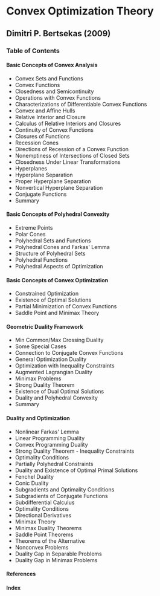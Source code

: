 # Convex Optimization Theory
## Dimitri P. Bertsekas (2009)

### Table of Contents

#### Basic Concepts of Convex Analysis
- Convex Sets and Functions
- Convex Functions
- Closedness and Semicontinuity
- Operations with Convex Functions
- Characterizations of Differentiable Convex Functions
- Convex and Affine Hulls
- Relative Interior and Closure
- Calculus of Relative Interiors and Closures
- Continuity of Convex Functions
- Closures of Functions
- Recession Cones
- Directions of Recession of a Convex Function
- Nonemptiness of Intersections of Closed Sets
- Closedness Under Linear Transformations
- Hyperplanes
- Hyperplane Separation
- Proper Hyperplane Separation
- Nonvertical Hyperplane Separation
- Conjugate Functions
- Summary

#### Basic Concepts of Polyhedral Convexity
- Extreme Points
- Polar Cones
- Polyhedral Sets and Functions
- Polyhedral Cones and Farkas' Lemma
- Structure of Polyhedral Sets
- Polyhedral Functions
- Polyhedral Aspects of Optimization

#### Basic Concepts of Convex Optimization
- Constrained Optimization
- Existence of Optimal Solutions
- Partial Minimization of Convex Functions
- Saddle Point and Minimax Theory

#### Geometric Duality Framework
- Min Common/Max Crossing Duality
- Some Special Cases
- Connection to Conjugate Convex Functions
- General Optimization Duality
- Optimization with Inequality Constraints
- Augmented Lagrangian Duality
- Minimax Problems
- Strong Duality Theorem
- Existence of Dual Optimal Solutions
- Duality and Polyhedral Convexity
- Summary

#### Duality and Optimization
- Nonlinear Farkas' Lemma
- Linear Programming Duality
- Convex Programming Duality
- Strong Duality Theorem - Inequality Constraints
- Optimality Conditions
- Partially Polyhedral Constraints
- Duality and Existence of Optimal Primal Solutions
- Fenchel Duality
- Conic Duality
- Subgradients and Optimality Conditions
- Subgradients of Conjugate Functions
- Subdifferential Calculus
- Optimality Conditions
- Directional Derivatives
- Minimax Theory
- Minimax Duality Theorems
- Saddle Point Theorems
- Theorems of the Alternative
- Nonconvex Problems
- Duality Gap in Separable Problems
- Duality Gap in Minimax Problems

#### References

#### Index